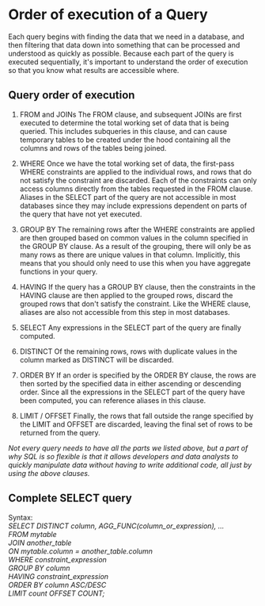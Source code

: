 # Order of execution of a Query
Each query begins with finding the data that we need in a database, and then filtering that data down into something that can be processed and understood as quickly as possible. Because each part of the query is executed sequentially, it's important to understand the order of execution so that you know what results are accessible where.

## Query order of execution
1. FROM and JOINs
The FROM clause, and subsequent JOINs are first executed to determine the total working set of data that is being queried. This includes subqueries in this clause, and can cause temporary tables to be created under the hood containing all the columns and rows of the tables being joined.

2. WHERE
Once we have the total working set of data, the first-pass WHERE constraints are applied to the individual rows, and rows that do not satisfy the constraint are discarded. Each of the constraints can only access columns directly from the tables requested in the FROM clause. Aliases in the SELECT part of the query are not accessible in most databases since they may include expressions dependent on parts of the query that have not yet executed.

3. GROUP BY
The remaining rows after the WHERE constraints are applied are then grouped based on common values in the column specified in the GROUP BY clause. As a result of the grouping, there will only be as many rows as there are unique values in that column. Implicitly, this means that you should only need to use this when you have aggregate functions in your query.

4. HAVING
If the query has a GROUP BY clause, then the constraints in the HAVING clause are then applied to the grouped rows, discard the grouped rows that don't satisfy the constraint. Like the WHERE clause, aliases are also not accessible from this step in most databases.

5. SELECT
Any expressions in the SELECT part of the query are finally computed.

6. DISTINCT
Of the remaining rows, rows with duplicate values in the column marked as DISTINCT will be discarded.

7. ORDER BY
If an order is specified by the ORDER BY clause, the rows are then sorted by the specified data in either ascending or descending order. Since all the expressions in the SELECT part of the query have been computed, you can reference aliases in this clause.

8. LIMIT / OFFSET
Finally, the rows that fall outside the range specified by the LIMIT and OFFSET are discarded, leaving the final set of rows to be returned from the query.

*Not every query needs to have all the parts we listed above, but a part of why SQL is so flexible is that it allows developers and data analysts to quickly manipulate data without having to write additional code, all just by using the above clauses.*

## Complete SELECT query
Syntax: <br/>
*SELECT DISTINCT column, AGG_FUNC(column_or_expression), … <br/>
FROM mytable <br/>
    JOIN another_table <br/>
      ON mytable.column = another_table.column <br/>
    WHERE constraint_expression <br/>
    GROUP BY column <br/>
    HAVING constraint_expression <br/>
    ORDER BY column ASC/DESC <br/>
    LIMIT count OFFSET COUNT;* 

